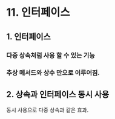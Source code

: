 <h1 id="11-인터페이스">11. 인터페이스</h1>
<h2 id="1-인터페이스">1. 인터페이스</h2>
<h3 id="다중-상속처럼-사용-할-수-있는-기능">다중 상속처럼 사용 할 수 있는 기능</h3>
<h3 id="추상-메서드와-상수-만으로-이루어짐">추상 메서드와 상수 만으로 이루어짐.</h3>
<h2 id="2-상속과-인터페이스-동시-사용">2. 상속과 인터페이스 동시 사용</h2>
<p>동시 사용으로 다중 상속과 같은 효과.</p>